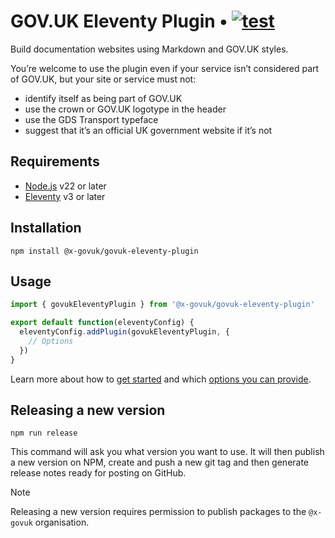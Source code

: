 # GOV.UK Eleventy Plugin • [![test](https://github.com/x-govuk/govuk-eleventy-plugin/actions/workflows/test.yml/badge.svg)](https://github.com/x-govuk/govuk-eleventy-plugin/actions/workflows/test.yml)

Build documentation websites using Markdown and GOV.UK styles.

You’re welcome to use the plugin even if your service isn’t considered part of GOV.UK, but your site or service must not:

- identify itself as being part of GOV.UK
- use the crown or GOV.UK logotype in the header
- use the GDS Transport typeface
- suggest that it’s an official UK government website if it’s not

## Requirements

- [Node.js](https://nodejs.org) v22 or later
- [Eleventy](https://www.11ty.dev) v3 or later

## Installation

`npm install @x-govuk/govuk-eleventy-plugin`

## Usage

```js
import { govukEleventyPlugin } from '@x-govuk/govuk-eleventy-plugin'

export default function(eleventyConfig) {
  eleventyConfig.addPlugin(govukEleventyPlugin, {
    // Options
  })
}
```

Learn more about how to [get started](https://x-govuk.github.io/govuk-eleventy-plugin/get-started/) and which [options you can provide](https://x-govuk.github.io/govuk-eleventy-plugin/get-started/options/).

## Releasing a new version

`npm run release`

This command will ask you what version you want to use. It will then publish a new version on NPM, create and push a new git tag and then generate release notes ready for posting on GitHub.

> [!NOTE]
> Releasing a new version requires permission to publish packages to the `@x-govuk` organisation.

